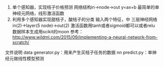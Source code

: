 1. 单个感知器，实现桔子价格预测
网络结构in->node->out
y=ax+b 最简单的单神经元网络，线形激活函数
2. 利用多个感知器实现甜桔子，酸桔子的分类
输入两个特征，中
三层神经网络 in(2)->layer(5 node)->out(2)
激活函数用tanh或者sigmoid都可以或者relu
数据样本生成用scikit的moon 参考：http://www.wildml.com/2015/09/implementing-a-neural-network-from-scratch/

文件说明
data generator.py：用来产生买桔子任务的数据
nn predict.py：单神经元做线性模型预测